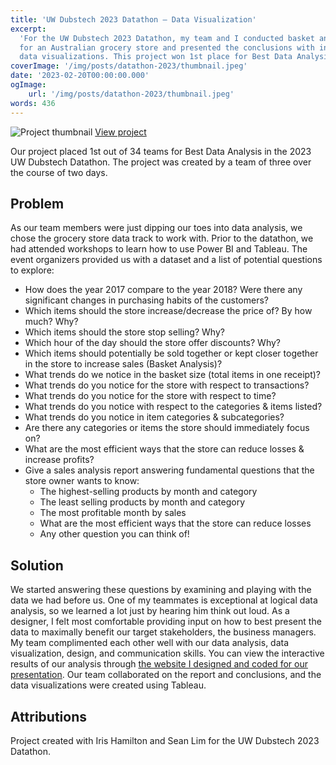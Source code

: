 ```yaml
---
title: 'UW Dubstech 2023 Datathon — Data Visualization'
excerpt:
  'For the UW Dubstech 2023 Datathon, my team and I conducted basket analysis
  for an Australian grocery store and presented the conclusions with interactive
  data visualizations. This project won 1st place for Best Data Analysis.'
coverImage: '/img/posts/datathon-2023/thumbnail.jpeg'
date: '2023-02-20T00:00:00.000'
ogImage:
    url: '/img/posts/datathon-2023/thumbnail.jpeg'
words: 436
---
```


![Project thumbnail](/img/posts/datathon-2023/thumbnail.jpeg)
[View project](https://datathon-2023.netlify.app/)

Our project placed 1st out of 34 teams for Best Data Analysis in the 2023 UW
Dubstech Datathon. The project was created by a team of three over the course of
two days.

## Problem

As our team members were just dipping our toes into data analysis, we chose the
grocery store data track to work with. Prior to the datathon, we had attended
workshops to learn how to use Power BI and Tableau. The event organizers
provided us with a dataset and a list of potential questions to explore:

- How does the year 2017 compare to the year 2018? Were there any significant
  changes in purchasing habits of the customers?
- Which items should the store increase/decrease the price of? By how much? Why?
- Which items should the store stop selling? Why?
- Which hour of the day should the store offer discounts? Why?
- Which items should potentially be sold together or kept closer together in the
  store to increase sales (Basket Analysis)?
- What trends do we notice in the basket size (total items in one receipt)?
- What trends do you notice for the store with respect to transactions?
- What trends do you notice for the store with respect to time?
- What trends do you notice with respect to the categories & items listed?
- What trends do you notice in item categories & subcategories?
- Are there any categories or items the store should immediately focus on?
- What are the most efficient ways that the store can reduce losses & increase
  profits?
- Give a sales analysis report answering fundamental questions that the store
  owner wants to know:
  - The highest-selling products by month and category
  - The least selling products by month and category
  - The most profitable month by sales
  - What are the most efficient ways that the store can reduce losses
  - Any other question you can think of!

## Solution

We started answering these questions by examining and playing with the data we
had before us. One of my teammates is exceptional at logical data analysis, so
we learned a lot just by hearing him think out loud. As a designer, I felt most
comfortable providing input on how to best present the data to maximally benefit
our target stakeholders, the business managers. My team complimented each other
well with our data analysis, data visualization, design, and communication
skills. You can view the interactive results of our analysis through
[the website I designed and coded for our presentation](https://datathon-2023.netlify.app/).
Our team collaborated on the report and conclusions, and the data visualizations
were created using Tableau.

## Attributions

Project created with Iris Hamilton and Sean Lim for the UW Dubstech 2023
Datathon.
